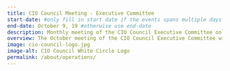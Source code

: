 ```yaml
---
title: CIO Council Meeting - Executive Committee
start-date: #only fill in start date if the events spans multiple days
end-date: October 9, 19 #otherwise use end-date
description: Monthly meeting of the CIO Council Executive Committee only.
overview: The October meeting of the CIO Council Executive Committee will be held from 3-430pm at GSA Headquarters at 1800 F St. NW, Washington, DC.
image: cio-council-logo.jpg
image-alt: CIO Council White Circle Logo
permalink: /about/operations/
---
```

